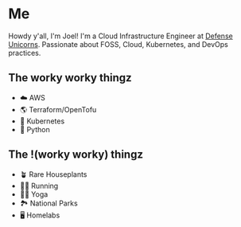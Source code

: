 # Me

Howdy y'all, I'm Joel! I'm a Cloud Infrastructure Engineer at [Defense Unicorns](https://www.defenseunicorns.com/). Passionate about FOSS, Cloud, Kubernetes, and DevOps practices.

## The worky worky thingz

- ☁️ AWS
- 🌎 Terraform/OpenTofu
- 🚀 Kubernetes
- 🐍 Python

## The !(worky worky) thingz

- 🪴 Rare Houseplants
- 🏃‍♂️ Running
- 🧘‍♂️ Yoga
- 🏞️ National Parks
- 🖥️ Homelabs
